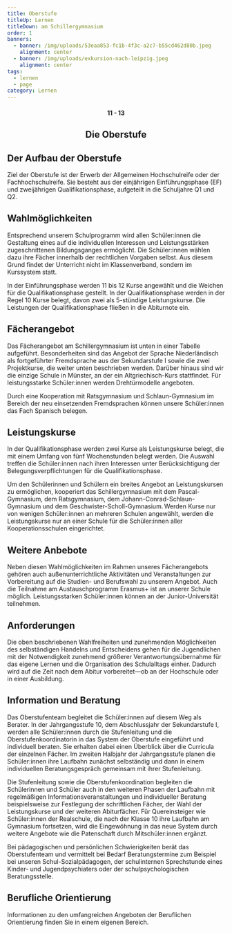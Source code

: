 ```yaml
---
title: Oberstufe
titleUp: Lernen
titleDown: am Schillergymnasium
order: 1
banners:
  - banner: /img/uploads/53eaa853-fc1b-4f3c-a2c7-b55cd462d80b.jpeg
    alignment: center
  - banner: /img/uploads/exkursion-nach-leipzig.jpeg
    alignment: center
tags:
  - lernen
  - page
category: Lernen
---
```

<center><div class="title"><h4>11 - 13</h4><h2>Die Oberstufe </h2></div></center>

## Der Aufbau der Oberstufe

Ziel der Oberstufe ist der Erwerb der Allgemeinen Hochschulreife oder der Fachhochschulreife. Sie besteht aus der einjährigen Einführungsphase (EF) und zweijährigen Qualifikationsphase, aufgeteilt in die Schuljahre Q1 und Q2. 

## Wahlmöglichkeiten

Entsprechend unserem Schulprogramm wird allen Schüler:innen die Gestaltung eines auf die individuellen Interessen und Leistungsstärken zugeschnittenen Bildungsganges ermöglicht. Die Schüler:innen wählen dazu ihre Fächer innerhalb der rechtlichen Vorgaben selbst. Aus diesem Grund findet der Unterricht nicht im Klassenverband, sondern im Kurssystem statt. 

In der Einführungsphase werden 11 bis 12 Kurse angewählt und die Weichen für die Qualifikationsphase gestellt. In der Qualifikationsphase werden in der Regel 10 Kurse belegt, davon zwei als 5-stündige Leistungskurse. Die Leistungen der Qualifikationsphase fließen in die Abiturnote ein. 

## Fächerangebot

Das Fächerangebot am Schillergymnasium ist unten in einer Tabelle aufgeführt. Besonderheiten sind das Angebot der Sprache Niederländisch als fortgeführter Fremdsprache aus der Sekundarstufe I sowie die zwei Projektkurse, die weiter unten beschrieben werden. Darüber hinaus sind wir die einzige Schule in Münster, an der ein Altgriechisch-Kurs stattfindet. Für leistungsstarke Schüler:innen werden Drehtürmodelle angeboten. 

Durch eine Kooperation mit Ratsgymnasium und Schlaun-Gymnasium im Bereich der neu einsetzenden Fremdsprachen können unsere Schüler:innen das Fach Spanisch belegen. 

## Leistungskurse

In der Qualifikationsphase werden zwei Kurse als Leistungskurse belegt, die mit einem Umfang von fünf Wochenstunden belegt werden. Die Auswahl treffen die Schüler:innen nach ihren Interessen unter Berücksichtigung der Belegungsverpflichtungen für die Qualifikationsphase. 

Um den Schülerinnen und Schülern ein breites Angebot an Leistungskursen zu ermöglichen, kooperiert das Schillergymnasium mit dem Pascal-Gymnasium, dem Ratsgymnasium, dem Johann-Conrad-Schlaun-Gymnasium und dem Geschwister-Scholl-Gymnasium. Werden Kurse nur von wenigen Schüler:innen an mehreren Schulen angewählt, werden die Leistungskurse nur an einer Schule für die Schüler:innen aller Kooperationsschulen eingerichtet.  

## Weitere Anbebote

Neben diesen Wahlmöglichkeiten im Rahmen unseres Fächerangebots gehören auch außenunterrichtliche Aktivitäten und Veranstaltungen zur Vorbereitung auf die Studien- und Berufswahl zu unserem Angebot.​ Auch die Teilnahme am Austauschprogramm Erasmus+ ist an unserer Schule möglich. Leistungsstarken Schüler:innen können an der Junior-Universität teilnehmen.  

## Anforderungen

Die oben beschriebenen Wahlfreiheiten und zunehmenden Möglichkeiten des selbständigen Handelns und Entscheidens gehen für die Jugendlichen mit der Notwendigkeit zunehmend größerer Verantwortungsübernahme für das eigene Lernen und die Organisation des Schulalltags einher. Dadurch wird auf die Zeit nach dem Abitur vorbereitet—ob an der Hochschule oder in einer Ausbildung. 

## Information und Beratung

Das Oberstufenteam begleitet die Schüler:innen auf diesem Weg als Berater. In der Jahrgangsstufe 10, dem Abschlussjahr der Sekundarstufe I, werden alle Schüler:innen durch die Stufenleitung und die Oberstufenkoordinatorin in das System der Oberstufe eingeführt und individuell beraten. Sie erhalten dabei einen Überblick über die Curricula der einzelnen Fächer. Im zweiten Halbjahr der Jahrgangsstufe planen die Schüler:innen ihre Laufbahn zunächst selbständig und dann in einem individuellen Beratungsgespräch gemeinsam mit ihrer Stufenleitung. 

Die Stufenleitung sowie die Oberstufenkoordination begleiten die Schülerinnen und Schüler auch in den weiteren Phasen der Laufbahn mit regelmäßigen Informationsveranstaltungen und  individueller Beratung beispielsweise zur Festlegung der schriftlichen Fächer, der Wahl der Leistungskurse und der weiteren Abiturfächer. Für Quereinsteiger wie Schüler:innen der Realschule, die nach der Klasse 10 ihre Laufbahn am Gymnasium fortsetzen, wird die Eingewöhnung in das neue System durch weitere Angebote wie die Patenschaft durch Mitschüler:innen ergänzt. 

Bei pädagogischen und persönlichen Schwierigkeiten berät das Oberstufenteam und vermittelt bei Bedarf Beratungstermine zum Beispiel bei unseren Schul-Sozialpädagogen,  der schulinternen Sprechstunde eines Kinder- und Jugendpsychiaters oder der schulpsychologischen Beratungsstelle. 

## Berufliche Orientierung

Informationen zu den umfangreichen Angeboten der Beruflichen Orientierung finden Sie in einem eigenen Bereich.
